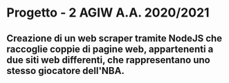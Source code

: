 # Progetto - 2 AGIW A.A. 2020/2021

## Creazione di un web scraper tramite NodeJS che raccoglie coppie di pagine web, appartenenti a due siti web differenti, che rappresentano uno stesso giocatore dell'NBA.
